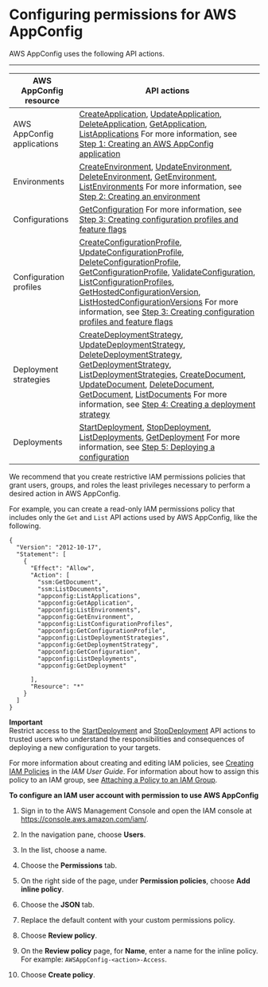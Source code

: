 # Configuring permissions for AWS AppConfig<a name="getting-started-with-appconfig-permissions"></a>

AWS AppConfig uses the following API actions\.


****  

| AWS AppConfig resource | API actions | 
| --- | --- | 
|  AWS AppConfig applications  | [CreateApplication](https://docs.aws.amazon.com/appconfig/2019-10-09/APIReference/API_CreateApplication.html), [UpdateApplication](https://docs.aws.amazon.com/appconfig/2019-10-09/APIReference/API_UpdateApplication.html), [DeleteApplication](https://docs.aws.amazon.com/appconfig/2019-10-09/APIReference/API_DeleteApplication.html), [GetApplication](https://docs.aws.amazon.com/appconfig/2019-10-09/APIReference/API_GetApplication.html), [ListApplications](https://docs.aws.amazon.com/appconfig/2019-10-09/APIReference/API_ListApplications.html)  For more information, see [Step 1: Creating an AWS AppConfig application ](appconfig-creating-application.md)  | 
|  Environments  | [CreateEnvironment](https://docs.aws.amazon.com/appconfig/2019-10-09/APIReference/API_CreateEnvironment.html), [UpdateEnvironment](https://docs.aws.amazon.com/appconfig/2019-10-09/APIReference/API_UpdateEnvironment.html), [DeleteEnvironment](https://docs.aws.amazon.com/appconfig/2019-10-09/APIReference/API_DeleteEnvironment.html), [GetEnvironment](https://docs.aws.amazon.com/appconfig/2019-10-09/APIReference/API_GetEnvironment.html), [ListEnvironments](https://docs.aws.amazon.com/appconfig/2019-10-09/APIReference/API_ListEnvironments.html)  For more information, see [Step 2: Creating an environment ](appconfig-creating-environment.md)  | 
|  Configurations  | [GetConfiguration](https://docs.aws.amazon.com/appconfig/2019-10-09/APIReference/API_GetConfiguration.html)  For more information, see [Step 3: Creating configuration profiles and feature flags](appconfig-creating-configuration-and-profile.md)  | 
|  Configuration profiles  | [CreateConfigurationProfile](https://docs.aws.amazon.com/appconfig/2019-10-09/APIReference/API_CreateConfigurationProfile.html), [UpdateConfigurationProfile](https://docs.aws.amazon.com/appconfig/2019-10-09/APIReference/API_UpdateConfigurationProfile.html), [DeleteConfigurationProfile](https://docs.aws.amazon.com/appconfig/2019-10-09/APIReference/API_DeleteConfigurationProfile.html), [GetConfigurationProfile](https://docs.aws.amazon.com/appconfig/2019-10-09/APIReference/API_GetConfigurationProfile.html), [ValidateConfiguration](https://docs.aws.amazon.com/appconfig/2019-10-09/APIReference/API_ValidateConfiguration.html), [ListConfigurationProfiles](https://docs.aws.amazon.com/appconfig/2019-10-09/APIReference/API_ListConfigurationProfiles.html), [GetHostedConfigurationVersion](https://docs.aws.amazon.com/appconfig/2019-10-09/APIReference/API_GetHostedConfigurationVersion.html), [ListHostedConfigurationVersions](https://docs.aws.amazon.com/appconfig/2019-10-09/APIReference/API_ListHostedConfigurationVersions.html) For more information, see [Step 3: Creating configuration profiles and feature flags](appconfig-creating-configuration-and-profile.md)  | 
|  Deployment strategies  | [CreateDeploymentStrategy](https://docs.aws.amazon.com/appconfig/2019-10-09/APIReference/API_CreateDeploymentStrategy.html), [UpdateDeploymentStrategy](https://docs.aws.amazon.com/appconfig/2019-10-09/APIReference/API_UpdateDeploymentStrategy.html), [DeleteDeploymentStrategy](https://docs.aws.amazon.com/appconfig/2019-10-09/APIReference/API_DeleteDeploymentStrategy.html), [GetDeploymentStrategy](https://docs.aws.amazon.com/appconfig/2019-10-09/APIReference/API_GetDeploymentStrategy.html), [ListDeploymentStrategies](https://docs.aws.amazon.com/appconfig/2019-10-09/APIReference/API_ListDeploymentStrategies.html), [CreateDocument](https://docs.aws.amazon.com/systems-manager/latest/APIReference/API_CreateDocument.html), [UpdateDocument](https://docs.aws.amazon.com/systems-manager/latest/APIReference/API_UpdateDocument.html), [DeleteDocument](https://docs.aws.amazon.com/systems-manager/latest/APIReference/API_DeleteDocument.html), [GetDocument](https://docs.aws.amazon.com/systems-manager/latest/APIReference/API_GetDocument.html), [ListDocuments](https://docs.aws.amazon.com/systems-manager/latest/APIReference/API_ListDocuments.html)  For more information, see [Step 4: Creating a deployment strategy](appconfig-creating-deployment-strategy.md)  | 
|  Deployments  | [StartDeployment](https://docs.aws.amazon.com/appconfig/2019-10-09/APIReference/API_StartDeployment.html), [StopDeployment](https://docs.aws.amazon.com/appconfig/2019-10-09/APIReference/API_StopDeployment.html), [ListDeployments](https://docs.aws.amazon.com/appconfig/2019-10-09/APIReference/API_ListDeployments.html), [GetDeployment](https://docs.aws.amazon.com/appconfig/2019-10-09/APIReference/API_GetDeployment.html)  For more information, see [Step 5: Deploying a configuration](appconfig-deploying.md)  | 

We recommend that you create restrictive IAM permissions policies that grant users, groups, and roles the least privileges necessary to perform a desired action in AWS AppConfig\.

For example, you can create a read\-only IAM permissions policy that includes only the `Get` and `List` API actions used by AWS AppConfig, like the following\.

```
{
  "Version": "2012-10-17",
  "Statement": [
    {
      "Effect": "Allow",
      "Action": [
        "ssm:GetDocument",
        "ssm:ListDocuments",
        "appconfig:ListApplications",
        "appconfig:GetApplication",
        "appconfig:ListEnvironments",
        "appconfig:GetEnvironment",
        "appconfig:ListConfigurationProfiles",
        "appconfig:GetConfigurationProfile",
        "appconfig:ListDeploymentStrategies",
        "appconfig:GetDeploymentStrategy",
        "appconfig:GetConfiguration",
        "appconfig:ListDeployments",
        "appconfig:GetDeployment"
               
      ],
      "Resource": "*"
    }
  ]
}
```

**Important**  
Restrict access to the [StartDeployment](https://docs.aws.amazon.com/appconfig/2019-10-09/APIReference/API_StartDeployment.html) and [StopDeployment](https://docs.aws.amazon.com/appconfig/2019-10-09/APIReference/API_StopDeployment.html) API actions to trusted users who understand the responsibilities and consequences of deploying a new configuration to your targets\.

For more information about creating and editing IAM policies, see [Creating IAM Policies](https://docs.aws.amazon.com/IAM/latest/UserGuide/access_policies_create.html) in the *IAM User Guide*\. For information about how to assign this policy to an IAM group, see [Attaching a Policy to an IAM Group](https://docs.aws.amazon.com/IAM/latest/UserGuide/id_groups_manage_attach-policy.html)\. 

**To configure an IAM user account with permission to use AWS AppConfig**

1. Sign in to the AWS Management Console and open the IAM console at [https://console\.aws\.amazon\.com/iam/](https://console.aws.amazon.com/iam/)\.

1. In the navigation pane, choose **Users**\.

1. In the list, choose a name\.

1. Choose the **Permissions** tab\.

1. On the right side of the page, under **Permission policies**, choose **Add inline policy**\. 

1. Choose the **JSON** tab\.

1. Replace the default content with your custom permissions policy\.

1. Choose **Review policy**\.

1. On the **Review policy** page, for **Name**, enter a name for the inline policy\. For example: `AWSAppConfig-<action>-Access`\.

1. Choose **Create policy**\.